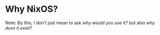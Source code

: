 # Why NixOS?

Note:
By this, I don't just mean to ask *why would you use it?* but also *why does it
exist?*
